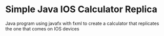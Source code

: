 # Simple Java IOS Calculator Replica
Java program using javafx with fxml to create a calculator that replicates the one that comes on IOS devices
